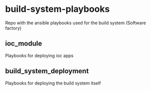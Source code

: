 # build-system-playbooks
Repo with the ansible playbooks used for the build system (Software factory)

## ioc_module
Playbooks for deploying ioc apps

## build_system_deployment
Playbooks for deploying the build system itself
